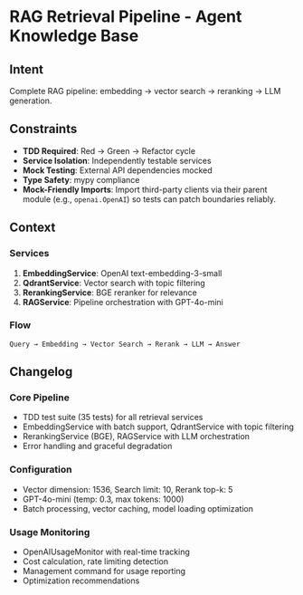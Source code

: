 # RAG Retrieval Pipeline - Agent Knowledge Base

## Intent

Complete RAG pipeline: embedding → vector search → reranking → LLM generation.

## Constraints

- **TDD Required**: Red → Green → Refactor cycle
- **Service Isolation**: Independently testable services
- **Mock Testing**: External API dependencies mocked
- **Type Safety**: mypy compliance
- **Mock-Friendly Imports**: Import third-party clients via their parent module (e.g., `openai.OpenAI`) so tests can patch boundaries reliably.

## Context

### Services
1. **EmbeddingService**: OpenAI text-embedding-3-small
2. **QdrantService**: Vector search with topic filtering
3. **RerankingService**: BGE reranker for relevance
4. **RAGService**: Pipeline orchestration with GPT-4o-mini

### Flow
```
Query → Embedding → Vector Search → Rerank → LLM → Answer
```

## Changelog

### Core Pipeline
- TDD test suite (35 tests) for all retrieval services
- EmbeddingService with batch support, QdrantService with topic filtering
- RerankingService (BGE), RAGService with LLM orchestration
- Error handling and graceful degradation

### Configuration
- Vector dimension: 1536, Search limit: 10, Rerank top-k: 5
- GPT-4o-mini (temp: 0.3, max tokens: 1000)
- Batch processing, vector caching, model loading optimization

### Usage Monitoring
- OpenAIUsageMonitor with real-time tracking
- Cost calculation, rate limiting detection
- Management command for usage reporting
- Optimization recommendations
